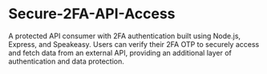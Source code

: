 # Secure-2FA-API-Access
A protected API consumer with 2FA authentication built using Node.js, Express, and Speakeasy. Users can verify their 2FA OTP to securely access and fetch data from an external API, providing an additional layer of authentication and data protection.
